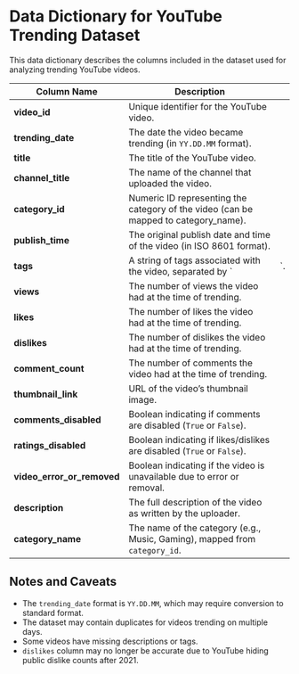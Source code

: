 # Data Dictionary for YouTube Trending Dataset

This data dictionary describes the columns included in the dataset used for analyzing trending YouTube videos.

| Column Name                   | Description                                                                          |     |
| ----------------------------- | ------------------------------------------------------------------------------------ | --- |
| **video\_id**                 | Unique identifier for the YouTube video.                                             |     |
| **trending\_date**            | The date the video became trending (in `YY.DD.MM` format).                           |     |
| **title**                     | The title of the YouTube video.                                                      |     |
| **channel\_title**            | The name of the channel that uploaded the video.                                     |     |
| **category\_id**              | Numeric ID representing the category of the video (can be mapped to category\_name). |     |
| **publish\_time**             | The original publish date and time of the video (in ISO 8601 format).                |     |
| **tags**                      | A string of tags associated with the video, separated by \`                          | \`. |
| **views**                     | The number of views the video had at the time of trending.                           |     |
| **likes**                     | The number of likes the video had at the time of trending.                           |     |
| **dislikes**                  | The number of dislikes the video had at the time of trending.                        |     |
| **comment\_count**            | The number of comments the video had at the time of trending.                        |     |
| **thumbnail\_link**           | URL of the video’s thumbnail image.                                                  |     |
| **comments\_disabled**        | Boolean indicating if comments are disabled (`True` or `False`).                     |     |
| **ratings\_disabled**         | Boolean indicating if likes/dislikes are disabled (`True` or `False`).               |     |
| **video\_error\_or\_removed** | Boolean indicating if the video is unavailable due to error or removal.              |     |
| **description**               | The full description of the video as written by the uploader.                        |     |
| **category\_name**            | The name of the category (e.g., Music, Gaming), mapped from `category_id`.           |     |


## Notes and Caveats

- The `trending_date` format is `YY.DD.MM`, which may require conversion to standard format.
- The dataset may contain duplicates for videos trending on multiple days.
- Some videos have missing descriptions or tags.
- `dislikes` column may no longer be accurate due to YouTube hiding public dislike counts after 2021.
